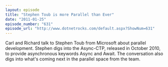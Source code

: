 ```yaml
---
layout: episode
title: "Stephen Toub is more Parallel than Ever"
date: "2011-01-25"
episode_number: "631"
episode_url: "http://www.dotnetrocks.com/default.aspx?ShowNum=631"
---
```


Carl and Richard talk to Stephen Toub from Microsoft about parallel development. Stephen digs into the Async-CTP, released in October 2010, to provide asynchronous keywords Async and Await. The conversation also digs into what's coming next in the parallel space from the team.
